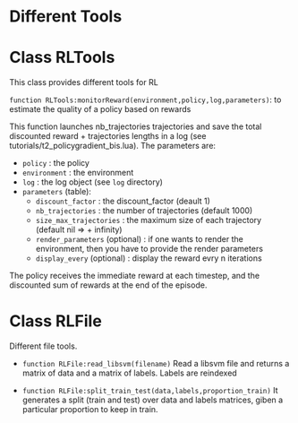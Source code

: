 # Different Tools 

# Class RLTools

This class provides different tools for RL

`function RLTools:monitorReward(environment,policy,log,parameters)`: to estimate the quality of a policy based on rewards

This function launches nb_trajectories trajectories and save the total discounted reward + trajectories lengths in a log (see tutorials/t2_policygradient_bis.lua). The parameters are:
* `policy` : the policy
* `environment` : the environment
* `log` : the log object (see `log` directory)
* `parameters` (table):
  * `discount_factor` : the discount_factor (deault 1)
  * `nb_trajectories` : the number of trajectories (default 1000)
  * `size_max_trajectories` : the maximum size of each trajectory (default nil => + infinity)
  * `render_parameters` (optional) : if one wants to render the environment, then you have to provide the render parameters
  * `display_every` (optional) : display the reward evry n iterations

The policy receives the immediate reward at each timestep, and the discounted sum of rewards at the end of the episode.


# Class RLFile

Different file tools.

* `function RLFile:read_libsvm(filename)`
Read a libsvm file and returns a matrix of data and a matrix of labels. Labels are reindexed

* `function RLFile:split_train_test(data,labels,proportion_train)`
It generates a split (train and test) over  data and labels matrices, giben a particular proportion to keep in train. 



